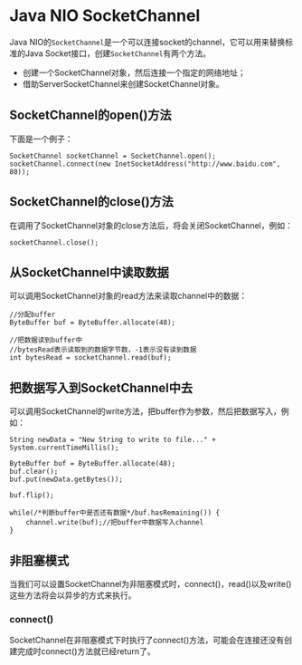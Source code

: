 # Java NIO SocketChannel

Java NIO的`SocketChannel`是一个可以连接socket的channel，它可以用来替换标准的Java Socket接口，创建`SocketChannel`有两个方法。

* 创建一个SocketChannel对象，然后连接一个指定的网络地址；
* 借助ServerSocketChannel来创建SocketChannel对象。

## SocketChannel的open\(\)方法

下面是一个例子：

```
SocketChannel socketChannel = SocketChannel.open();
socketChannel.connect(new InetSocketAddress("http://www.baidu.com", 80));
```

## SocketChannel的close\(\)方法

在调用了SocketChannel对象的close方法后，将会关闭SocketChannel，例如：

```
socketChannel.close();
```

## 从SocketChannel中读取数据

可以调用SocketChannel对象的read方法来读取channel中的数据：

```
//分配buffer
ByteBuffer buf = ByteBuffer.allocate(48);

//把数据读到buffer中
//bytesRead表示读取到的数据字节数，-1表示没有读到数据
int bytesRead = socketChannel.read(buf);
```

## 把数据写入到SocketChannel中去

可以调用SocketChannel的write方法，把buffer作为参数，然后把数据写入，例如：

```
String newData = "New String to write to file..." + System.currentTimeMillis();

ByteBuffer buf = ByteBuffer.allocate(48);
buf.clear();
buf.put(newData.getBytes());

buf.flip();

while(/*判断buffer中是否还有数据*/buf.hasRemaining()) {
    channel.write(buf);//把buffer中数据写入channel
}
```

## 非阻塞模式

当我们可以设置SocketChannel为非阻塞模式时，connect\(\)，read\(\)以及write\(\)这些方法将会以异步的方式来执行。

### connect\(\)

SocketChannel在非阻塞模式下时执行了connect\(\)方法，可能会在连接还没有创建完成时connect\(\)方法就已经return了。

